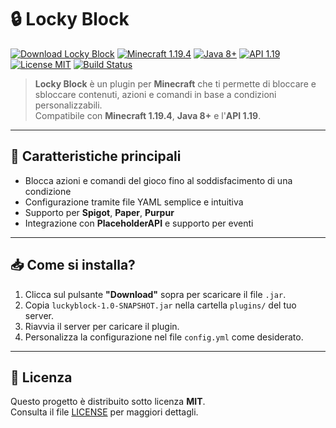 # 🔒 Locky Block

[![Download Locky Block](https://img.shields.io/badge/Download-Locky%20Block%20v1.0-blue?style=flat-square)](https://github.com/youness998/Locky-Block/releases/latest/download/luckyblock-1.0-SNAPSHOT.jar)
[![Minecraft 1.19.4](https://img.shields.io/badge/Minecraft-1.19.4-green?style=flat-square)](https://www.minecraft.net/)
[![Java 8+](https://img.shields.io/badge/Java-8%2B-yellow?style=flat-square)](https://www.oracle.com/java/)
[![API 1.19](https://img.shields.io/badge/API-1.19-blue?style=flat-square)](https://hub.spigotmc.org/javadocs/bukkit/)
[![License MIT](https://img.shields.io/badge/License-MIT-lightgrey?style=flat-square)](LICENSE)
[![Build Status](https://img.shields.io/badge/Build-Stable-brightgreen?style=flat-square)](https://github.com/youness998/Locky-Block/actions)

> **Locky Block** è un plugin per **Minecraft** che ti permette di bloccare e sbloccare contenuti, azioni e comandi in base a condizioni personalizzabili.  
> Compatibile con **Minecraft 1.19.4**, **Java 8+** e l'**API 1.19**.

---

## 🔧 Caratteristiche principali

- Blocca azioni e comandi del gioco fino al soddisfacimento di una condizione
- Configurazione tramite file YAML semplice e intuitiva
- Supporto per **Spigot**, **Paper**, **Purpur**
- Integrazione con **PlaceholderAPI** e supporto per eventi

---

## 📥 Come si installa?

1. Clicca sul pulsante **"Download"** sopra per scaricare il file `.jar`.
2. Copia `luckyblock-1.0-SNAPSHOT.jar` nella cartella `plugins/` del tuo server.
3. Riavvia il server per caricare il plugin.
4. Personalizza la configurazione nel file `config.yml` come desiderato.

---

## 📜 Licenza

Questo progetto è distribuito sotto licenza **MIT**.  
Consulta il file [LICENSE](LICENSE) per maggiori dettagli.
